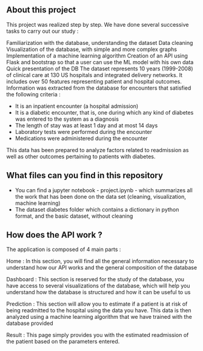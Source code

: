 ## About this project
This project was realized step by step. We have done several successive tasks to carry out our study :

Familiarization with the database, understanding the dataset
Data cleaning
Visualization of the database, with simple and more complex graphs
Implementation of a machine learning algorithm
Creation of an API using Flask and bootstrap so that a user can use the ML model with his own data
Quick presentation of the DB
The dataset represents 10 years (1999-2008) of clinical care at 130 US hospitals and integrated delivery networks. It includes over 50 features representing patient and hospital outcomes. Information was extracted from the database for encounters that satisfied the following criteria :

- It is an inpatient encounter (a hospital admission)
- It is a diabetic encounter, that is, one during which any kind of diabetes was entered to the system as a diagnosis
- The length of stay was at least 1 day and at most 14 days
- Laboratory tests were performed during the encounter
- Medications were administered during the encounter

This data has been prepared to analyze factors related to readmission as well as other outcomes pertaining to patients with diabetes.

## What files can you find in this repository
- You can find a jupyter notebook - project.ipynb - which summarizes all the work that has been done on the data set (cleaning, visualization, machine learning)
- The dataset diabetes folder which contains a dictionary in python format, and the basic dataset, without cleaning

## How does the API work ?
The application is composed of 4 main parts :

Home : In this section, you will find all the general information necessary to understand how our API works and the general composition of the database

Dashboard : This section is reserved for the study of the database, you have access to several visualizations of the database, which will help you understand how the database is structured and how it can be useful to us

Prediction : This section will allow you to estimate if a patient is at risk of being readmitted to the hospital using the data you have. This data is then analyzed using a machine learning algorithm that we have trained with the database provided

Result : This page simply provides you with the estimated readmission of the patient based on the parameters entered.
